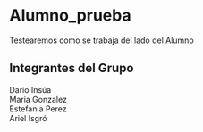 # Alumno_prueba
Testearemos como se trabaja del lado del Alumno

## Integrantes del Grupo
Dario Insúa
<br>
Maria Gonzalez
<br>
Estefania Perez
<br>
Ariel Isgró
